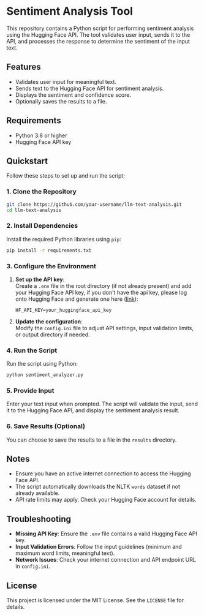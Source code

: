# Sentiment Analysis Tool

This repository contains a Python script for performing sentiment analysis using the Hugging Face API. The tool validates user input, sends it to the API, and processes the response to determine the sentiment of the input text.

## Features

- Validates user input for meaningful text.
- Sends text to the Hugging Face API for sentiment analysis.
- Displays the sentiment and confidence score.
- Optionally saves the results to a file.

## Requirements

- Python 3.8 or higher
- Hugging Face API key

## Quickstart

Follow these steps to set up and run the script:

### 1. Clone the Repository

```bash
git clone https://github.com/your-username/llm-text-analysis.git
cd llm-text-analysis
```

### 2. Install Dependencies

Install the required Python libraries using `pip`:

```bash
pip install -r requirements.txt
```

### 3. Configure the Environment

1. **Set up the API key**:  
   Create a `.env` file in the root directory (if not already present) and add your Hugging Face API key, if you don't have the api key, please log onto Hugging Face and generate one here ([link](https://huggingface.co/settings/tokens/new?tokenType=read)):

   ```plaintext
   HF_API_KEY=your_huggingface_api_key
   ```

2. **Update the configuration**:  
   Modify the `config.ini` file to adjust API settings, input validation limits, or output directory if needed.

### 4. Run the Script

Run the script using Python:

```bash
python sentiment_analyzer.py
```

### 5. Provide Input

Enter your text input when prompted. The script will validate the input, send it to the Hugging Face API, and display the sentiment analysis result.

### 6. Save Results (Optional)

You can choose to save the results to a file in the `results` directory.

## Notes

- Ensure you have an active internet connection to access the Hugging Face API.
- The script automatically downloads the NLTK `words` dataset if not already available.
- API rate limits may apply. Check your Hugging Face account for details.

## Troubleshooting

- **Missing API Key**: Ensure the `.env` file contains a valid Hugging Face API key.
- **Input Validation Errors**: Follow the input guidelines (minimum and maximum word limits, meaningful text).
- **Network Issues**: Check your internet connection and API endpoint URL in `config.ini`.

## License

This project is licensed under the MIT License. See the `LICENSE` file for details.
